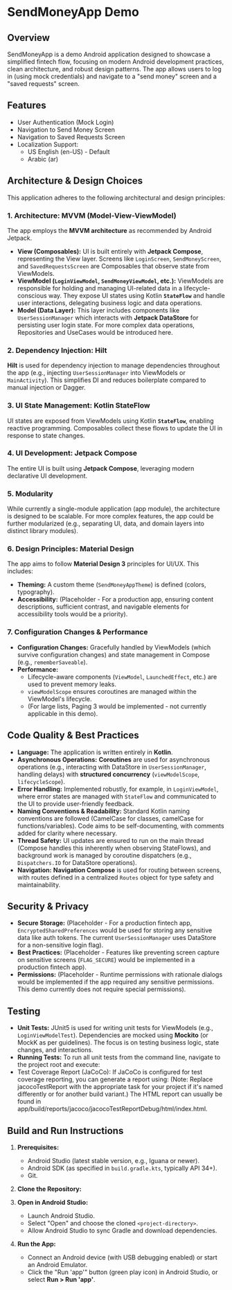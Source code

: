 # SendMoneyApp Demo

## Overview

SendMoneyApp is a demo Android application designed to showcase a simplified fintech flow, focusing on modern Android development practices, clean architecture, and robust design patterns. The app allows users to log in (using mock credentials) and navigate to a "send money" screen and a "saved requests" screen.

## Features

*   User Authentication (Mock Login)
*   Navigation to Send Money Screen
*   Navigation to Saved Requests Screen
*   Localization Support:
    *   US English (en-US) - Default
    *   Arabic (ar)

## Architecture & Design Choices

This application adheres to the following architectural and design principles:

### 1. Architecture: MVVM (Model-View-ViewModel)
The app employs the **MVVM architecture** as recommended by Android Jetpack.
*   **View (Composables):** UI is built entirely with **Jetpack Compose**, representing the View layer. Screens like `LoginScreen`, `SendMoneyScreen`, and `SavedRequestsScreen` are Composables that observe state from ViewModels.
*   **ViewModel (`LoginViewModel`, `SendMoneyViewModel`, etc.):** ViewModels are responsible for holding and managing UI-related data in a lifecycle-conscious way. They expose UI states using Kotlin **`StateFlow`** and handle user interactions, delegating business logic and data operations.
*   **Model (Data Layer):** This layer includes components like `UserSessionManager` which interacts with **Jetpack DataStore** for persisting user login state. For more complex data operations, Repositories and UseCases would be introduced here.

### 2. Dependency Injection: Hilt
**Hilt** is used for dependency injection to manage dependencies throughout the app (e.g., injecting `UserSessionManager` into ViewModels or `MainActivity`). This simplifies DI and reduces boilerplate compared to manual injection or Dagger.

### 3. UI State Management: Kotlin StateFlow
UI states are exposed from ViewModels using Kotlin **`StateFlow`**, enabling reactive programming. Composables collect these flows to update the UI in response to state changes.

### 4. UI Development: Jetpack Compose
The entire UI is built using **Jetpack Compose**, leveraging modern declarative UI development.

### 5. Modularity
While currently a single-module application (app module), the architecture is designed to be scalable. For more complex features, the app could be further modularized (e.g., separating UI, data, and domain layers into distinct library modules).

### 6. Design Principles: Material Design
The app aims to follow **Material Design 3** principles for UI/UX. This includes:
*   **Theming:** A custom theme (`SendMoneyAppTheme`) is defined (colors, typography).
*   **Accessibility:** (Placeholder - For a production app, ensuring content descriptions, sufficient contrast, and navigable elements for accessibility tools would be a priority).

### 7. Configuration Changes & Performance
*   **Configuration Changes:** Gracefully handled by ViewModels (which survive configuration changes) and state management in Compose (e.g., `rememberSaveable`).
*   **Performance:**
    *   Lifecycle-aware components (`ViewModel`, `LaunchedEffect`, etc.) are used to prevent memory leaks.
    *   `viewModelScope` ensures coroutines are managed within the ViewModel's lifecycle.
    *   (For large lists, Paging 3 would be implemented - not currently applicable in this demo).

## Code Quality & Best Practices

*   **Language:** The application is written entirely in **Kotlin**.
*   **Asynchronous Operations:** **Coroutines** are used for asynchronous operations (e.g., interacting with DataStore in `UserSessionManager`, handling delays) with **structured concurrency** (`viewModelScope`, `lifecycleScope`).
*   **Error Handling:** Implemented robustly, for example, in `LoginViewModel`, where error states are managed with `StateFlow` and communicated to the UI to provide user-friendly feedback.
*   **Naming Conventions & Readability:** Standard Kotlin naming conventions are followed (CamelCase for classes, camelCase for functions/variables). Code aims to be self-documenting, with comments added for clarity where necessary.
*   **Thread Safety:** UI updates are ensured to run on the main thread (Compose handles this inherently when observing StateFlows), and background work is managed by coroutine dispatchers (e.g., `Dispatchers.IO` for DataStore operations).
*   **Navigation:** **Navigation Compose** is used for routing between screens, with routes defined in a centralized `Routes` object for type safety and maintainability.

## Security & Privacy

*   **Secure Storage:** (Placeholder - For a production fintech app, `EncryptedSharedPreferences` would be used for storing any sensitive data like auth tokens. The current `UserSessionManager` uses DataStore for a non-sensitive login flag).
*   **Best Practices:** (Placeholder - Features like preventing screen capture on sensitive screens (`FLAG_SECURE`) would be implemented in a production fintech app).
*   **Permissions:** (Placeholder - Runtime permissions with rationale dialogs would be implemented if the app required any sensitive permissions. This demo currently does not require special permissions).

## Testing

*   **Unit Tests:** JUnit5 is used for writing unit tests for ViewModels (e.g., `LoginViewModelTest`). Dependencies are mocked using **Mockito** (or MockK as per guidelines). The focus is on testing business logic, state changes, and interactions.
*   **Running Tests:** To run all unit tests from the command line, navigate to the project root and execute:
*   Test Coverage Report (JaCoCo): If JaCoCo is configured for test coverage reporting, you can generate a report using:
     (Note: Replace jacocoTestReport with the appropriate task for your project if it's named differently or for another build variant.) The HTML report can usually be found in app/build/reports/jacoco/jacocoTestReportDebug/html/index.html.

## Build and Run Instructions

1.  **Prerequisites:**
    *   Android Studio (latest stable version, e.g., Iguana or newer).
    *   Android SDK (as specified in `build.gradle.kts`, typically API 34+).
    *   Git.
2.  **Clone the Repository:**

3.  **Open in Android Studio:**
    *   Launch Android Studio.
    *   Select "Open" and choose the cloned `<project-directory>`.
    *   Allow Android Studio to sync Gradle and download dependencies.
4.  **Run the App:**
    *   Connect an Android device (with USB debugging enabled) or start an Android Emulator.
    *   Click the "Run 'app'" button (green play icon) in Android Studio, or select **Run > Run 'app'**.


    
